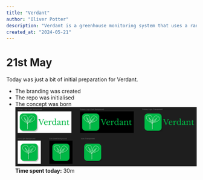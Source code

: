 ```yaml
---
title: "Verdant"
author: "Oliver Potter"
description: "Verdant is a greenhouse monitoring system that uses a range of sensors to give gardeners an insight into the conditions their plants are growing in."
created_at: "2024-05-21"
---
```


# 21st May
Today was just a bit of initial preparation for Verdant. 
- The branding was created
- The repo was initialised
- The concept was born
![Verdant Branding](assets/journal/21_May_001.png)
**Time spent today:** 30m